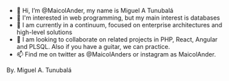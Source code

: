 - 👋 Hi, I’m @MaicolAnder, my name is Miguel A Tunubalá
- 👀 I'm interested in web programming, but my main interest is databases
- 🌱 I am currently in a continuum, focused on enterprise architectures and high-level solutions
- 💞️ I am looking to collaborate on related projects in PHP, React, Angular and PLSQL. Also if you have a guitar, we can practice.
- 📫 Find me on twitter as @MaicolAnders or instagram as MaicolAnder.

By. Miguel A. Tunubalá

<!---
MaicolAnder/MaicolAnder is a ✨ special ✨ repository because its `README.md` (this file) appears on your GitHub profile.
You can click the Preview link to take a look at your changes.
--->
